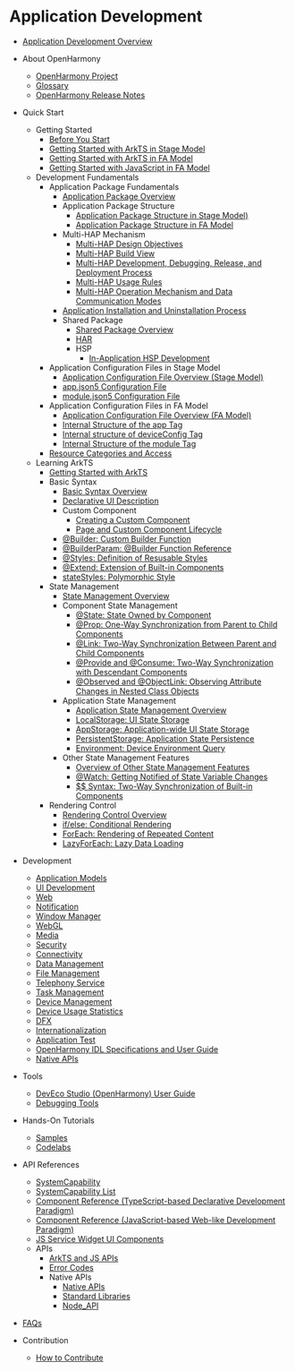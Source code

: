 # Application Development

- [Application Development Overview](application-dev-guide.md)
- About OpenHarmony
  - [OpenHarmony Project](../OpenHarmony-Overview.md)
  - [Glossary](../glossary.md)
  - [OpenHarmony Release Notes](../release-notes/Readme.md)
- Quick Start
  - Getting Started
    - [Before You Start](quick-start/start-overview.md)
    - [Getting Started with ArkTS in Stage Model](quick-start/start-with-ets-stage.md)
    - [Getting Started with ArkTS in FA Model](quick-start/start-with-ets-fa.md)
    - [Getting Started with JavaScript in FA Model](quick-start/start-with-js-fa.md)
  - Development Fundamentals
    - Application Package Fundamentals
      - [Application Package Overview](quick-start/application-package-overview.md)
      - Application Package Structure
        - [Application Package Structure in Stage Model)](quick-start/application-package-structure-stage.md)
        - [Application Package Structure in FA Model](quick-start/application-package-structure-fa.md)
      - Multi-HAP Mechanism
        - [Multi-HAP Design Objectives](quick-start/multi-hap-objective.md)
        - [Multi-HAP Build View](quick-start/multi-hap-build-view.md)
        - [Multi-HAP Development, Debugging, Release, and Deployment Process](quick-start/multi-hap-release-deployment.md)
        - [Multi-HAP Usage Rules](quick-start/multi-hap-rules.md)
        - [Multi-HAP Operation Mechanism and Data Communication Modes](quick-start/multi-hap-principles.md)
      - [Application Installation and Uninstallation Process](quick-start/application-package-install-uninstall.md)
      - Shared Package
        - [Shared Package Overview](quick-start/shared-guide.md)
        - [HAR](quick-start/har-package.md)
        - HSP
          - [In-Application HSP Development](quick-start/in-app-hsp.md)
    - Application Configuration Files in Stage Model
      - [Application Configuration File Overview (Stage Model)](quick-start/application-configuration-file-overview-stage.md)
      - [app.json5 Configuration File](quick-start/app-configuration-file.md)
      - [module.json5 Configuration File](quick-start/module-configuration-file.md)
    - Application Configuration Files in FA Model
      - [Application Configuration File Overview (FA Model)](quick-start/application-configuration-file-overview-fa.md)
      - [Internal Structure of the app Tag](quick-start/app-structure.md)
      - [Internal structure of deviceConfig Tag](quick-start/deviceconfig-structure.md)
      - [Internal Structure of the module Tag](quick-start/module-structure.md)
    - [Resource Categories and Access](quick-start/resource-categories-and-access.md)
  - Learning ArkTS
    - [Getting Started with ArkTS](quick-start/arkts-get-started.md)
    - Basic Syntax
      - [Basic Syntax Overview](quick-start/arkts-basic-syntax-overview.md)
      - [Declarative UI Description](quick-start/arkts-declarative-ui-description.md)
      - Custom Component
        - [Creating a Custom Component](quick-start/arkts-create-custom-components.md)
        - [Page and Custom Component Lifecycle](quick-start/arkts-page-custom-components-lifecycle.md)
      - [\@Builder: Custom Builder Function](quick-start/arkts-builder.md)
      - [\@BuilderParam: @Builder Function Reference](quick-start/arkts-builderparam.md)
      - [\@Styles: Definition of Resusable Styles](quick-start/arkts-style.md)
      - [\@Extend: Extension of Built-in Components](quick-start/arkts-extend.md)
      - [stateStyles: Polymorphic Style](quick-start/arkts-statestyles.md)
    - State Management
      - [State Management Overview](quick-start/arkts-state-management-overview.md)
      - Component State Management
        - [\@State: State Owned by Component](quick-start/arkts-state.md)
        - [\@Prop: One-Way Synchronization from Parent to Child Components](quick-start/arkts-prop.md)
        - [\@Link: Two-Way Synchronization Between Parent and Child Components](quick-start/arkts-link.md)
        - [\@Provide and \@Consume: Two-Way Synchronization with Descendant Components](quick-start/arkts-provide-and-consume.md)
        - [\@Observed and \@ObjectLink: Observing Attribute Changes in Nested Class Objects](quick-start/arkts-observed-and-objectlink.md)
      - Application State Management
        - [Application State Management Overview](quick-start/arkts-application-state-management-overview.md)
        - [LocalStorage: UI State Storage](quick-start/arkts-localstorage.md)
        - [AppStorage: Application-wide UI State Storage](quick-start/arkts-appstorage.md)
        - [PersistentStorage: Application State Persistence](quick-start/arkts-persiststorage.md)
        - [Environment: Device Environment Query](quick-start/arkts-environment.md)
      - Other State Management Features
        - [Overview of Other State Management Features](quick-start/arkts-other-state-mgmt-functions-overview.md)
        - [\@Watch: Getting Notified of State Variable Changes](quick-start/arkts-watch.md)
        - [$$ Syntax: Two-Way Synchronization of Built-in Components](quick-start/arkts-two-way-sync.md)
    - Rendering Control
      - [Rendering Control Overview](quick-start/arkts-rendering-control-overview.md)
      - [if/else: Conditional Rendering](quick-start/arkts-rendering-control-ifelse.md)
      - [ForEach: Rendering of Repeated Content](quick-start/arkts-rendering-control-foreach.md)
      - [LazyForEach: Lazy Data Loading](quick-start/arkts-rendering-control-lazyforeach.md)


- Development
  - [Application Models](application-models/Readme-EN.md)
  - [UI Development](ui/Readme-EN.md)
  - [Web](web/Readme-EN.md)
  - [Notification](notification/Readme-EN.md)
  - [Window Manager](windowmanager/Readme-EN.md)
  - [WebGL](webgl/Readme-EN.md)
  - [Media](media/Readme-EN.md)
  - [Security](security/Readme-EN.md)
  - [Connectivity](connectivity/Readme-EN.md)
  - [Data Management](database/Readme-EN.md)
  - [File Management](file-management/Readme-EN.md)
  - [Telephony Service](telephony/Readme-EN.md)
  - [Task Management](task-management/Readme-EN.md)
  - [Device Management](device/Readme-EN.md)
  - [Device Usage Statistics](device-usage-statistics/Readme-EN.md)
  - [DFX](dfx/Readme-EN.md)
  - [Internationalization](internationalization/Readme-EN.md)
  - [Application Test](application-test/Readme-EN.md)
  - [OpenHarmony IDL Specifications and User Guide](IDL/idl-guidelines.md)
  - [Native APIs](napi/Readme-EN.md)
- Tools
  - [DevEco Studio (OpenHarmony) User Guide](quick-start/deveco-studio-user-guide-for-openharmony.md)
  - [Debugging Tools](tools/Readme-EN.md)
- Hands-On Tutorials
  - [Samples](https://gitee.com/openharmony/applications_app_samples/blob/OpenHarmony-3.2-Release/README.md)
  - [Codelabs](https://gitee.com/openharmony/codelabs)
- API References
  - [SystemCapability](reference/syscap.md)
  - [SystemCapability List](reference/syscap-list.md)
  - [Component Reference (TypeScript-based Declarative Development Paradigm)](reference/arkui-ts/Readme-EN.md)
  - [Component Reference (JavaScript-based Web-like Development Paradigm)](reference/arkui-js/Readme-EN.md)
  - [JS Service Widget UI Components](reference/js-service-widget-ui/Readme-EN.md)
  - APIs
    - [ArkTS and JS APIs](reference/apis/Readme-EN.md)
    - [Error Codes](reference/errorcodes/Readme-EN.md)
    - Native APIs
      - [Native APIs](reference/native-apis/Readme-EN.md)
      - [Standard Libraries](reference/native-lib/third_party_libc/musl.md)
      - [Node_API](reference/native-lib/third_party_napi/napi.md)
- [FAQs](faqs/Readme-EN.md)
- Contribution
  - [How to Contribute](../contribute/documentation-contribution.md)
